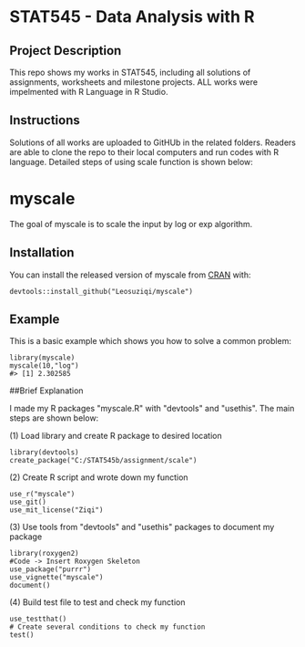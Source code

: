 # STAT545 - Data Analysis with R

## Project Description

This repo shows my works in STAT545, including all solutions of assignments, worksheets and milestone projects. ALL works were impelmented with R Language in R Studio.

## Instructions
Solutions of all works are uploaded to GitHUb in the related folders. Readers are able to clone the repo to their local computers and run codes with R language. Detailed steps of using scale function is shown below:


myscale
=======

<!-- badges: start -->
<!-- badges: end -->

The goal of myscale is to scale the input by log or exp algorithm.

Installation
------------

You can install the released version of myscale from
[CRAN](https://CRAN.R-project.org) with:

    devtools::install_github("Leosuziqi/myscale")

Example
-------

This is a basic example which shows you how to solve a common problem:

    library(myscale)
    myscale(10,"log")
    #> [1] 2.302585


##Brief Explanation

I made my R packages "myscale.R" with "devtools" and "usethis". The main steps are shown below:

(1) Load library and create R package to desired location
```{r}
library(devtools)
create_package("C:/STAT545b/assignment/scale")
```

(2) Create R script and wrote down my function
```{r}
use_r("myscale")
use_git()
use_mit_license("Ziqi")
```

(3) Use tools from "devtools" and "usethis" packages to document my package
```{r}
library(roxygen2)
#Code -> Insert Roxygen Skeleton
use_package("purrr")
use_vignette("myscale")
document()
```

(4) Build test file to test and check my function
```{r}
use_testthat()
# Create several conditions to check my function
test()
```



